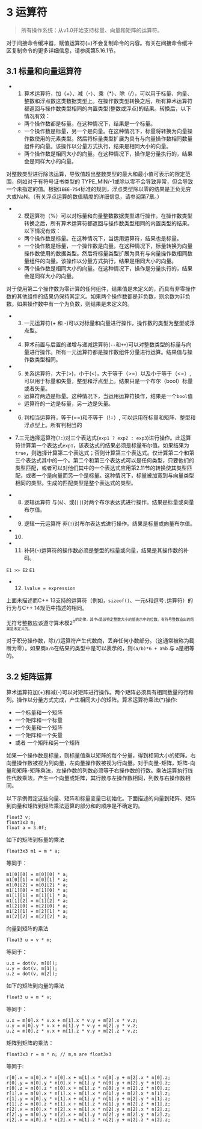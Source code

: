# 3 运算符

> 所有操作系统：从v1.0开始支持标量、向量和矩阵的运算符。

对于间接命令缓冲器，赋值运算符(=)不会复制命令的内容。有关在间接命令缓冲区复制命令的更多详细信息，请参阅第5.16.1节。

## 3.1 标量和向量运算符

- 1. 算术运算符，加（+）、减（-）、乘（*）、除（/），可以用于标量、向量、整数和浮点数这类数据类型上。在操作数类型转换之后，所有算术运算符都返回与操作数类型相同的内置类型(整数或浮点)的结果。转换后，以下情况有效：

    - 两个操作数都是标量。在这种情况下，结果是一个标量。
    - 一个操作数是标量，另一个是向量。在这种情况下，标量将转换为向量操作数使用的元素类型。然后将标量类型扩展为具有与向量操作数相同数量组件的向量。该操作以分量方式执行，结果是相同大小的向量。
    - 两个操作数是相同大小的向量。在这种情况下，操作是分量执行的，结果会是同样大小的向量。

对整数类型进行除法运算，导致值超出整数类型的最大和最小值可表示的限定范围，例如对于有符号证书类型的 TYPE_MIN/-1或除以零不会导致异常，但会导致一个未指定的值。根据`IEEE-754`标准的规则，浮点类型除以零的结果是正负无穷大或NaN。（有关浮点运算的数值精度的详细信息，请参阅第7章。）

- 2. 模运算符（%）可以对标量和向量整数数据类型进行操作。在操作数类型转换之后，所有算术运算符都返回与操作数类型相同的内置类型的结果。以下情况有效：

    - 两个操作数是标量。在这种情况下，当运用运算符，结果也是标量。
    - 一个操作数是标量，一个操作数是向量。在这种情况下，标量转换为向量操作数使用的数据类型。然后将标量类型扩展为具有与向量操作数相同数量组件的向量。该操作以分量方式执行，结果是相同大小的向量。
    - 两个操作数是相同大小的向量。在这种情况下，操作是分量执行的，结果会是同样大小的向量。

对于使用第二个操作数为零计算的任何组件，结果值是未定义的，而具有非零操作数的其他组件的结果仍保持其定义。如果两个操作数都是非负数，则余数为非负数。如果操作数中有一个为负数，则结果是未定义的。

- 3. 一元运算符(+ 和 -)可以对标量和向量进行操作，操作数的类型为整型或浮点型。

- 4. 算术前置与后置的递增与递减运算符(`--`和`++`)可以对整数类型的标量与向量进行操作。所有一元运算符都是操作数组件分量进行运算。结果值与操作数类型相同。


- 5. 关系运算符，大于(>)，小于(<)，大于等于（>=）以及小于等于（<=）,可以用于标量和矢量，整型和浮点型上。结果只是一个布尔（bool）标量或者矢量。

    - 运算符两边是标量。这种情况下，当运用运算符操作，结果是一个`bool`值
    - 运算符的一边是标量，另一边是矢量。

- 6. 判相当运算符，等于(==)和不等于（!=）, 可以运用在标量和矩阵、整型和浮点型上。所有判相当的


- 7.三元选择运算符(`?:`)对三个表达式(`exp1 ? exp2 : exp3`)进行操作。此运算符计算第一个表达式`exp1`，该表达式的结果必须是标量布尔值。如果结果为`true`，则选择计算第二个表达式；否则计算第三个表达式。仅计算第二个和第三个表达式其中的一个。第二个和第三个表达式可以是任何类型，只要他们的类型匹配，或者可以对他们其中的一个表达式应用第2.11节的转换使其类型匹配，或者一个是向量而另一个是标量。这种情况下，标量被加宽到与向量类型相同的类型。生成的匹配类型是整个表达式的类型。

- 8. 逻辑运算符 与(`&`)、或(`||`)对两个布尔表达式进行操作。结果是标量或向量布尔值。

- 9. 逻辑一元运算符 非(`!`)对布尔表达式进行操作。结果是标量或向量布尔值。

- 10. 

- 11. 补码(`~`)运算符的操作数必须是整型的标量或向量，结果是其操作数的补码。

`E1 >> E2` `E1`

- 12. `lvalue = expression`

上面未描述而C++ 13支持的运算符（例如，`sizeof()`、一元`&`和逗号`,`运算符）的行为与C++ 14规范中描述的相同。

无符号整数应该遵守算术模2<sup>n<sup>的定律，其中`n`是该特定整数大小的值表示中的位数。有符号整数溢出的结果是未定义的。

对于积分操作数，除(`/`)运算符产生代数商，丢弃任何小数部分。（这通常被称为截断为零）。如果商`a/b`在结果的类型中是可以表示的，则`(a/b)*6 + a%b` 与 `a`是相等的。

## 3.2 矩阵运算

算术运算符加(+)和减(-)可以对矩阵进行操作。两个矩阵必须具有相同数量的行和列。操作以分量方式完成，产生相同大小的矩阵。算术运算符乘法(*)操作: 

* 一个标量和一个矩阵
* 一个矩阵和一个标量
* 一个矢量和一个矩阵
* 一个矩阵和一个矢量
* 或者 一个矩阵和另一个矩阵

如果一个操作数是标量，则标量值乘以矩阵的每个分量，得到相同大小的矩阵。右向量操作数被视为列向量，左向量操作数被视为行向量。对于向量-矩阵，矩阵-向量和矩阵-矩阵乘法，左操作数的列数必须等于右操作数的行数。乘法运算执行线性代数乘法，产生一个向量或矩阵，其行数与左操作数相同，列数与右操作数相同。

以下示例假定这些向量、矩阵和标量变量已初始化。下面描述的向量到矩阵、矩阵到向量和矩阵到矩阵乘法运算的部分和的顺序是不确定的。

```metal
float3 v;
float3x3 m;
float a = 3.0f;
```

如下的矩阵到标量的乘法

```metal
float3x3 m1 = m * a;
```

等同于：

```metal
m1[0][0] = m[0][0] * a;
m1[0][1] = m[0][1] * a;
m1[0][2] = m[0][2] * a;
m1[1][0] = m[1][0] * a;
m1[1][1] = m[1][1] * a;
m1[1][2] = m[1][2] * a;
m1[2][0] = m[2][0] * a;
m1[2][1] = m[2][1] * a;
m1[2][2] = m[2][2] * a;
```

向量到矩阵的乘法

```metal
float3 u = v * m;
```
等同于：

```metal
u.x = dot(v, m[0]);
u.y = dot(v, m[1]);
u.z = dot(v, m[2]);
```

如下的矩阵到向量的乘法

```metal
float3 u = m * v;
```
等同于：

```metal
u.x = m[0].x * v.x + m[1].x * v.y + m[2].x * v.z;
u.y = m[0].y * v.x + m[1].y * v.y + m[2].y * v.z;
u.z = m[0].z * v.x + m[1].z * v.y + m[2].z * v.z;
```

矩阵到矩阵的乘法：

```metal
float3x3 r = m * n; // m,n are float3x3
```

等同于:

```metal
r[0].x = m[0].x * n[0].x + m[1].x * n[0].y + m[2].x * n[0].z;
r[0].y = m[0].y * n[0].x + m[1].y * n[0].y + m[2].y * n[0].z;
r[0].z = m[0].z * n[0].x + m[1].z * n[0].y + m[2].z * n[0].z;
r[1].x = m[0].x * n[1].x + m[1].x * n[1].y + m[2].x * n[1].z;
r[1].y = m[0].y * n[1].x + m[1].y * n[1].y + m[2].y * n[1].z;
r[1].z = m[0].z * n[1].x + m[1].z * n[1].y + m[2].z * n[1].z;
r[2].x = m[0].x * n[2].x + m[1].x * n[2].y + m[2].x * n[2].z;
r[2].y = m[0].y * n[2].x + m[1].y * n[2].y + m[2].y * n[2].z;
r[2].x = m[0].z * n[2].x + m[1].z * n[2].y + m[2].z * n[2].z;
```